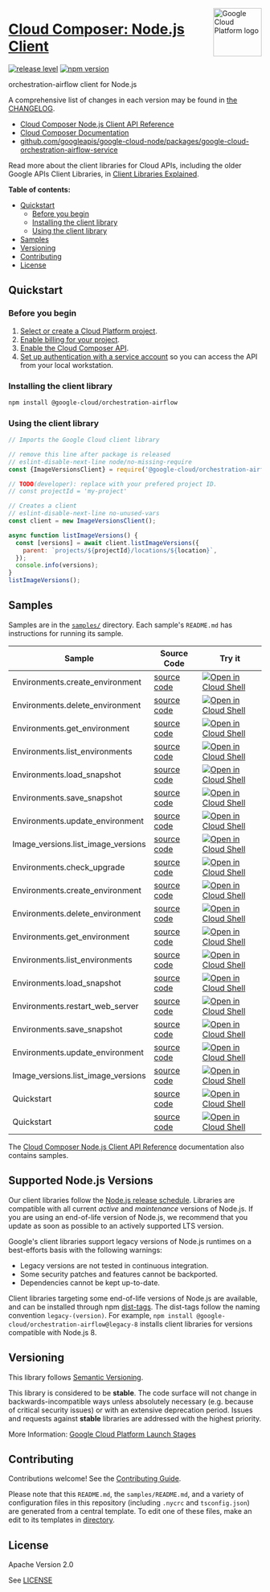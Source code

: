 [//]: # "This README.md file is auto-generated, all changes to this file will be lost."
[//]: # "To regenerate it, use `python -m synthtool`."
<img src="https://avatars2.githubusercontent.com/u/2810941?v=3&s=96" alt="Google Cloud Platform logo" title="Google Cloud Platform" align="right" height="96" width="96"/>

# [Cloud Composer: Node.js Client](https://github.com/googleapis/google-cloud-node)

[![release level](https://img.shields.io/badge/release%20level-stable-brightgreen.svg?style=flat)](https://cloud.google.com/terms/launch-stages)
[![npm version](https://img.shields.io/npm/v/@google-cloud/orchestration-airflow.svg)](https://www.npmjs.org/package/@google-cloud/orchestration-airflow)




orchestration-airflow client for Node.js


A comprehensive list of changes in each version may be found in
[the CHANGELOG](https://github.com/googleapis/google-cloud-node/tree/main/packages/google-cloud-orchestration-airflow-service/CHANGELOG.md).

* [Cloud Composer Node.js Client API Reference][client-docs]
* [Cloud Composer Documentation][product-docs]
* [github.com/googleapis/google-cloud-node/packages/google-cloud-orchestration-airflow-service](https://github.com/googleapis/google-cloud-node/tree/main/packages/google-cloud-orchestration-airflow-service)

Read more about the client libraries for Cloud APIs, including the older
Google APIs Client Libraries, in [Client Libraries Explained][explained].

[explained]: https://cloud.google.com/apis/docs/client-libraries-explained

**Table of contents:**


* [Quickstart](#quickstart)
  * [Before you begin](#before-you-begin)
  * [Installing the client library](#installing-the-client-library)
  * [Using the client library](#using-the-client-library)
* [Samples](#samples)
* [Versioning](#versioning)
* [Contributing](#contributing)
* [License](#license)

## Quickstart

### Before you begin

1.  [Select or create a Cloud Platform project][projects].
1.  [Enable billing for your project][billing].
1.  [Enable the Cloud Composer API][enable_api].
1.  [Set up authentication with a service account][auth] so you can access the
    API from your local workstation.

### Installing the client library

```bash
npm install @google-cloud/orchestration-airflow
```


### Using the client library

```javascript
// Imports the Google Cloud client library

// remove this line after package is released
// eslint-disable-next-line node/no-missing-require
const {ImageVersionsClient} = require('@google-cloud/orchestration-airflow');

// TODO(developer): replace with your prefered project ID.
// const projectId = 'my-project'

// Creates a client
// eslint-disable-next-line no-unused-vars
const client = new ImageVersionsClient();

async function listImageVersions() {
  const [versions] = await client.listImageVersions({
    parent: `projects/${projectId}/locations/${location}`,
  });
  console.info(versions);
}
listImageVersions();

```



## Samples

Samples are in the [`samples/`](https://github.com/googleapis/google-cloud-node/tree/master/samples) directory. Each sample's `README.md` has instructions for running its sample.

| Sample                      | Source Code                       | Try it |
| --------------------------- | --------------------------------- | ------ |
| Environments.create_environment | [source code](https://github.com/googleapis/google-cloud-node/blob/master/packages/google-cloud-orchestration-airflow-service/samples/generated/v1/environments.create_environment.js) | [![Open in Cloud Shell][shell_img]](https://console.cloud.google.com/cloudshell/open?git_repo=https://github.com/googleapis/google-cloud-node&page=editor&open_in_editor=packages/google-cloud-orchestration-airflow-service/samples/generated/v1/environments.create_environment.js,samples/README.md) |
| Environments.delete_environment | [source code](https://github.com/googleapis/google-cloud-node/blob/master/packages/google-cloud-orchestration-airflow-service/samples/generated/v1/environments.delete_environment.js) | [![Open in Cloud Shell][shell_img]](https://console.cloud.google.com/cloudshell/open?git_repo=https://github.com/googleapis/google-cloud-node&page=editor&open_in_editor=packages/google-cloud-orchestration-airflow-service/samples/generated/v1/environments.delete_environment.js,samples/README.md) |
| Environments.get_environment | [source code](https://github.com/googleapis/google-cloud-node/blob/master/packages/google-cloud-orchestration-airflow-service/samples/generated/v1/environments.get_environment.js) | [![Open in Cloud Shell][shell_img]](https://console.cloud.google.com/cloudshell/open?git_repo=https://github.com/googleapis/google-cloud-node&page=editor&open_in_editor=packages/google-cloud-orchestration-airflow-service/samples/generated/v1/environments.get_environment.js,samples/README.md) |
| Environments.list_environments | [source code](https://github.com/googleapis/google-cloud-node/blob/master/packages/google-cloud-orchestration-airflow-service/samples/generated/v1/environments.list_environments.js) | [![Open in Cloud Shell][shell_img]](https://console.cloud.google.com/cloudshell/open?git_repo=https://github.com/googleapis/google-cloud-node&page=editor&open_in_editor=packages/google-cloud-orchestration-airflow-service/samples/generated/v1/environments.list_environments.js,samples/README.md) |
| Environments.load_snapshot | [source code](https://github.com/googleapis/google-cloud-node/blob/master/packages/google-cloud-orchestration-airflow-service/samples/generated/v1/environments.load_snapshot.js) | [![Open in Cloud Shell][shell_img]](https://console.cloud.google.com/cloudshell/open?git_repo=https://github.com/googleapis/google-cloud-node&page=editor&open_in_editor=packages/google-cloud-orchestration-airflow-service/samples/generated/v1/environments.load_snapshot.js,samples/README.md) |
| Environments.save_snapshot | [source code](https://github.com/googleapis/google-cloud-node/blob/master/packages/google-cloud-orchestration-airflow-service/samples/generated/v1/environments.save_snapshot.js) | [![Open in Cloud Shell][shell_img]](https://console.cloud.google.com/cloudshell/open?git_repo=https://github.com/googleapis/google-cloud-node&page=editor&open_in_editor=packages/google-cloud-orchestration-airflow-service/samples/generated/v1/environments.save_snapshot.js,samples/README.md) |
| Environments.update_environment | [source code](https://github.com/googleapis/google-cloud-node/blob/master/packages/google-cloud-orchestration-airflow-service/samples/generated/v1/environments.update_environment.js) | [![Open in Cloud Shell][shell_img]](https://console.cloud.google.com/cloudshell/open?git_repo=https://github.com/googleapis/google-cloud-node&page=editor&open_in_editor=packages/google-cloud-orchestration-airflow-service/samples/generated/v1/environments.update_environment.js,samples/README.md) |
| Image_versions.list_image_versions | [source code](https://github.com/googleapis/google-cloud-node/blob/master/packages/google-cloud-orchestration-airflow-service/samples/generated/v1/image_versions.list_image_versions.js) | [![Open in Cloud Shell][shell_img]](https://console.cloud.google.com/cloudshell/open?git_repo=https://github.com/googleapis/google-cloud-node&page=editor&open_in_editor=packages/google-cloud-orchestration-airflow-service/samples/generated/v1/image_versions.list_image_versions.js,samples/README.md) |
| Environments.check_upgrade | [source code](https://github.com/googleapis/google-cloud-node/blob/master/packages/google-cloud-orchestration-airflow-service/samples/generated/v1beta1/environments.check_upgrade.js) | [![Open in Cloud Shell][shell_img]](https://console.cloud.google.com/cloudshell/open?git_repo=https://github.com/googleapis/google-cloud-node&page=editor&open_in_editor=packages/google-cloud-orchestration-airflow-service/samples/generated/v1beta1/environments.check_upgrade.js,samples/README.md) |
| Environments.create_environment | [source code](https://github.com/googleapis/google-cloud-node/blob/master/packages/google-cloud-orchestration-airflow-service/samples/generated/v1beta1/environments.create_environment.js) | [![Open in Cloud Shell][shell_img]](https://console.cloud.google.com/cloudshell/open?git_repo=https://github.com/googleapis/google-cloud-node&page=editor&open_in_editor=packages/google-cloud-orchestration-airflow-service/samples/generated/v1beta1/environments.create_environment.js,samples/README.md) |
| Environments.delete_environment | [source code](https://github.com/googleapis/google-cloud-node/blob/master/packages/google-cloud-orchestration-airflow-service/samples/generated/v1beta1/environments.delete_environment.js) | [![Open in Cloud Shell][shell_img]](https://console.cloud.google.com/cloudshell/open?git_repo=https://github.com/googleapis/google-cloud-node&page=editor&open_in_editor=packages/google-cloud-orchestration-airflow-service/samples/generated/v1beta1/environments.delete_environment.js,samples/README.md) |
| Environments.get_environment | [source code](https://github.com/googleapis/google-cloud-node/blob/master/packages/google-cloud-orchestration-airflow-service/samples/generated/v1beta1/environments.get_environment.js) | [![Open in Cloud Shell][shell_img]](https://console.cloud.google.com/cloudshell/open?git_repo=https://github.com/googleapis/google-cloud-node&page=editor&open_in_editor=packages/google-cloud-orchestration-airflow-service/samples/generated/v1beta1/environments.get_environment.js,samples/README.md) |
| Environments.list_environments | [source code](https://github.com/googleapis/google-cloud-node/blob/master/packages/google-cloud-orchestration-airflow-service/samples/generated/v1beta1/environments.list_environments.js) | [![Open in Cloud Shell][shell_img]](https://console.cloud.google.com/cloudshell/open?git_repo=https://github.com/googleapis/google-cloud-node&page=editor&open_in_editor=packages/google-cloud-orchestration-airflow-service/samples/generated/v1beta1/environments.list_environments.js,samples/README.md) |
| Environments.load_snapshot | [source code](https://github.com/googleapis/google-cloud-node/blob/master/packages/google-cloud-orchestration-airflow-service/samples/generated/v1beta1/environments.load_snapshot.js) | [![Open in Cloud Shell][shell_img]](https://console.cloud.google.com/cloudshell/open?git_repo=https://github.com/googleapis/google-cloud-node&page=editor&open_in_editor=packages/google-cloud-orchestration-airflow-service/samples/generated/v1beta1/environments.load_snapshot.js,samples/README.md) |
| Environments.restart_web_server | [source code](https://github.com/googleapis/google-cloud-node/blob/master/packages/google-cloud-orchestration-airflow-service/samples/generated/v1beta1/environments.restart_web_server.js) | [![Open in Cloud Shell][shell_img]](https://console.cloud.google.com/cloudshell/open?git_repo=https://github.com/googleapis/google-cloud-node&page=editor&open_in_editor=packages/google-cloud-orchestration-airflow-service/samples/generated/v1beta1/environments.restart_web_server.js,samples/README.md) |
| Environments.save_snapshot | [source code](https://github.com/googleapis/google-cloud-node/blob/master/packages/google-cloud-orchestration-airflow-service/samples/generated/v1beta1/environments.save_snapshot.js) | [![Open in Cloud Shell][shell_img]](https://console.cloud.google.com/cloudshell/open?git_repo=https://github.com/googleapis/google-cloud-node&page=editor&open_in_editor=packages/google-cloud-orchestration-airflow-service/samples/generated/v1beta1/environments.save_snapshot.js,samples/README.md) |
| Environments.update_environment | [source code](https://github.com/googleapis/google-cloud-node/blob/master/packages/google-cloud-orchestration-airflow-service/samples/generated/v1beta1/environments.update_environment.js) | [![Open in Cloud Shell][shell_img]](https://console.cloud.google.com/cloudshell/open?git_repo=https://github.com/googleapis/google-cloud-node&page=editor&open_in_editor=packages/google-cloud-orchestration-airflow-service/samples/generated/v1beta1/environments.update_environment.js,samples/README.md) |
| Image_versions.list_image_versions | [source code](https://github.com/googleapis/google-cloud-node/blob/master/packages/google-cloud-orchestration-airflow-service/samples/generated/v1beta1/image_versions.list_image_versions.js) | [![Open in Cloud Shell][shell_img]](https://console.cloud.google.com/cloudshell/open?git_repo=https://github.com/googleapis/google-cloud-node&page=editor&open_in_editor=packages/google-cloud-orchestration-airflow-service/samples/generated/v1beta1/image_versions.list_image_versions.js,samples/README.md) |
| Quickstart | [source code](https://github.com/googleapis/google-cloud-node/blob/master/packages/google-cloud-orchestration-airflow-service/samples/quickstart.js) | [![Open in Cloud Shell][shell_img]](https://console.cloud.google.com/cloudshell/open?git_repo=https://github.com/googleapis/google-cloud-node&page=editor&open_in_editor=packages/google-cloud-orchestration-airflow-service/samples/quickstart.js,samples/README.md) |
| Quickstart | [source code](https://github.com/googleapis/google-cloud-node/blob/master/packages/google-cloud-orchestration-airflow-service/samples/test/quickstart.js) | [![Open in Cloud Shell][shell_img]](https://console.cloud.google.com/cloudshell/open?git_repo=https://github.com/googleapis/google-cloud-node&page=editor&open_in_editor=packages/google-cloud-orchestration-airflow-service/samples/test/quickstart.js,samples/README.md) |



The [Cloud Composer Node.js Client API Reference][client-docs] documentation
also contains samples.

## Supported Node.js Versions

Our client libraries follow the [Node.js release schedule](https://nodejs.org/en/about/releases/).
Libraries are compatible with all current _active_ and _maintenance_ versions of
Node.js.
If you are using an end-of-life version of Node.js, we recommend that you update
as soon as possible to an actively supported LTS version.

Google's client libraries support legacy versions of Node.js runtimes on a
best-efforts basis with the following warnings:

* Legacy versions are not tested in continuous integration.
* Some security patches and features cannot be backported.
* Dependencies cannot be kept up-to-date.

Client libraries targeting some end-of-life versions of Node.js are available, and
can be installed through npm [dist-tags](https://docs.npmjs.com/cli/dist-tag).
The dist-tags follow the naming convention `legacy-(version)`.
For example, `npm install @google-cloud/orchestration-airflow@legacy-8` installs client libraries
for versions compatible with Node.js 8.

## Versioning

This library follows [Semantic Versioning](http://semver.org/).



This library is considered to be **stable**. The code surface will not change in backwards-incompatible ways
unless absolutely necessary (e.g. because of critical security issues) or with
an extensive deprecation period. Issues and requests against **stable** libraries
are addressed with the highest priority.






More Information: [Google Cloud Platform Launch Stages][launch_stages]

[launch_stages]: https://cloud.google.com/terms/launch-stages

## Contributing

Contributions welcome! See the [Contributing Guide](https://github.com/googleapis/google-cloud-node/blob/master/CONTRIBUTING.md).

Please note that this `README.md`, the `samples/README.md`,
and a variety of configuration files in this repository (including `.nycrc` and `tsconfig.json`)
are generated from a central template. To edit one of these files, make an edit
to its templates in
[directory](https://github.com/googleapis/synthtool).

## License

Apache Version 2.0

See [LICENSE](https://github.com/googleapis/google-cloud-node/blob/master/LICENSE)

[client-docs]: https://cloud.google.com/nodejs/docs/reference/orchestration-airflow/latest
[product-docs]: https://cloud.google.com/composer/docs
[shell_img]: https://gstatic.com/cloudssh/images/open-btn.png
[projects]: https://console.cloud.google.com/project
[billing]: https://support.google.com/cloud/answer/6293499#enable-billing
[enable_api]: https://console.cloud.google.com/flows/enableapi?apiid=composer.googleapis.com
[auth]: https://cloud.google.com/docs/authentication/getting-started
